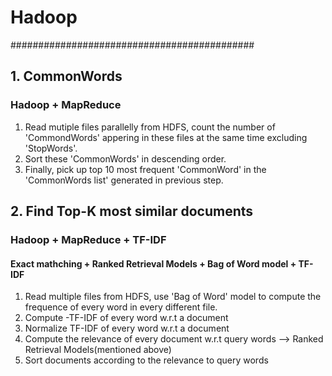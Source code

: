 # Hadoop 
############################################
## 1. CommonWords
### Hadoop + MapReduce 
1. Read mutiple files parallelly from HDFS, count the number of 'CommondWords' appering in these files at the same time excluding 'StopWords'. 
2. Sort these 'CommonWords' in descending order. 
3. Finally, pick up top 10 most frequent 'CommonWord' in the 'CommonWords list' generated in previous step.

## 2. Find Top-K most similar documents
### Hadoop + MapReduce + TF-IDF
#### Exact mathching + Ranked Retrieval Models + Bag of Word model + TF-IDF
1. Read multiple files from HDFS, use 'Bag of Word' model to compute the frequence of every word in every different file.
2. Compute -TF-IDF of every word w.r.t a document
3. Normalize TF-IDF of every word w.r.t a document
4. Compute the relevance of every document w.r.t query words --> Ranked Retrieval Models(mentioned above)
5. Sort documents according to the relevance to query words
